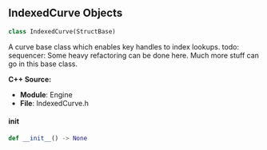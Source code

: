 ## IndexedCurve Objects

```python
class IndexedCurve(StructBase)
```

A curve base class which enables key handles to index lookups.
todo: sequencer: Some heavy refactoring can be done here. Much more stuff can go in this base class.

**C++ Source:**

- **Module**: Engine
- **File**: IndexedCurve.h

<a id="unreal.IndexedCurve.__init__"></a>

#### __init__

```python
def __init__() -> None
```

<a id="unreal.AttributeCurve"></a>